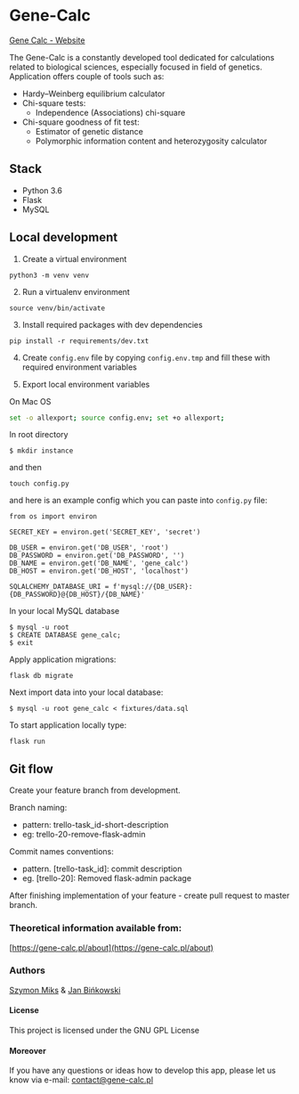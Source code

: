 # Gene-Calc 

[Gene Calc - Website](https://gene-calc.pl/)

The Gene-Calc is a constantly developed tool dedicated for calculations related to biological sciences, especially focused in field of genetics. Application offers couple of tools such as:
 
- Hardy–Weinberg equilibrium calculator
- Chi-square tests:
    - Independence (Associations) chi-square
- Chi-square goodness of fit test:
    - Estimator of genetic distance
    - Polymorphic information content and heterozygosity calculator


## Stack

- Python 3.6
- Flask
- MySQL

## Local development

1. Create a virtual environment
```
python3 -m venv venv
```

2. Run a virtualenv environment
```
source venv/bin/activate
```

3. Install required packages with dev dependencies
```
pip install -r requirements/dev.txt
```

4. Create `config.env` file by copying `config.env.tmp` and fill these with required environment variables

6. Export local environment variables

On Mac OS
```bash
set -o allexport; source config.env; set +o allexport;
```

In root directory
```
$ mkdir instance
```

and then

```
touch config.py
```

and here is an example config which you can paste into `config.py` file:

```
from os import environ

SECRET_KEY = environ.get('SECRET_KEY', 'secret')

DB_USER = environ.get('DB_USER', 'root')
DB_PASSWORD = environ.get('DB_PASSWORD', '')
DB_NAME = environ.get('DB_NAME', 'gene_calc')
DB_HOST = environ.get('DB_HOST', 'localhost')

SQLALCHEMY_DATABASE_URI = f'mysql://{DB_USER}:{DB_PASSWORD}@{DB_HOST}/{DB_NAME}'
```

In your local MySQL database
```
$ mysql -u root
$ CREATE DATABASE gene_calc;
$ exit
```

Apply application migrations:
```
flask db migrate
```

Next import data into your local database:
```
$ mysql -u root gene_calc < fixtures/data.sql
```

To start application locally type:
```
flask run
```

## Git flow

Create your feature branch from development.

Branch naming:
- pattern: trello-task_id-short-description
- eg: trello-20-remove-flask-admin

Commit names conventions:
- pattern. [trello-task_id]: commit description
- eg. [trello-20]: Removed flask-admin package

After finishing implementation of your feature - create pull request to master branch.

  
### Theoretical information available from:

[https://gene-calc.pl/about](https://gene-calc.pl/about)

 
### Authors

[Szymon Miks](https://szymonmiks.pl) & [Jan Bińkowski](https://www.linkedin.com/in/jan-bi%C5%84kowski-a16b99141/)
 
#### License

This project is licensed under the GNU GPL License

#### Moreover

If you have any questions or ideas how to develop this app, please let us know via e-mail: contact@gene-calc.pl 
